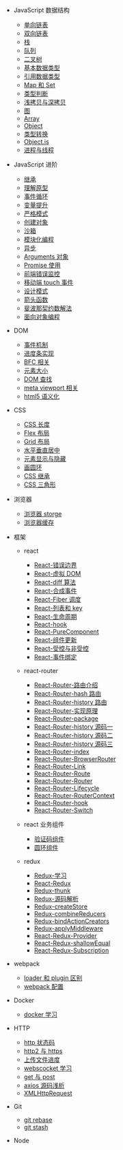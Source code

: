 - JavaScript 数据结构

  - [单向链表](01-JavaScript数据结构/01-单向链表.md)
  - [双向链表](01-JavaScript数据结构/02-双向链表.md)
  - [栈](01-JavaScript数据结构/03-栈.md)
  - [队列](01-JavaScript数据结构/04-队列.md)
  - [二叉树](01-JavaScript数据结构/05-二叉树.md)
  - [基本数据类型](01-JavaScript数据结构/06-基本数据类型.md)
  - [引用数据类型](01-JavaScript数据结构/07-引用数据类型.md)
  - [Map 和 Set](01-JavaScript数据结构/08-Map和Set.md)
  - [类型判断](01-JavaScript数据结构/09-类型判断.md)
  - [浅拷贝与深拷贝](01-JavaScript数据结构/10-深拷贝与浅拷贝.md)
  - [图](01-JavaScript数据结构/11-图.md)
  - [Array](01-JavaScript数据结构/12-array.md)
  - [Object](01-JavaScript数据结构/13-object.md)
  - [类型转换](01-JavaScript数据结构/14-类型转换.md)
  - [Object.is](01-JavaScript数据结构/15-Object.is.md)
  - [进程与线程](01-JavaScript数据结构/16-进程与线程.md)

- JavaScript 进阶

  - [继承](03-JavaScript进阶/01-继承.md)
  - [理解原型](03-JavaScript进阶/02-理解原型.md)
  - [事件循环](03-JavaScript进阶/03-事件循环.md)
  - [变量提升](03-JavaScript进阶/04-变量提升.md)
  - [严格模式](03-JavaScript进阶/05-严格模式.md)
  - [创建对象](03-JavaScript进阶/06-创建对象.md)
  - [沙箱](03-JavaScript进阶/07-沙箱.md)
  - [模块化编程](03-JavaScript进阶/08-模块化编程.md)
  - [异步](03-JavaScript进阶/09-异步.md)
  - [Arguments 对象](03-JavaScript进阶/10-Arguments.md)
  - [Promise 使用](03-JavaScript进阶/11-Promise.md)
  - [前端错误监控](03-JavaScript进阶/13-前端监控.md)
  - [移动端 touch 事件](03-JavaScript进阶/15-touch事件.md)
  - [设计模式](03-JavaScript进阶/16-设计模式.md)
  - [箭头函数](03-JavaScript进阶/17-箭头函数.md)
  - [斐波那契约数解法](03-JavaScript进阶/18-斐波那契约数.md)
  - [面向对象编程](03-JavaScript进阶/19-面向对象编程.md)

- DOM

  - [事件机制](04-DOM/01-事件机制.md)
  - [进度条实现](04-DOM/02-进度条.md)
  - [BFC 相关](04-DOM/03-BFC相关.md)
  - [元素大小](04-DOM/04-元素大小.md)
  - [DOM 查找](04-DOM/05-DOM查找.md)
  - [meta viewport 相关](04-DOM/06-meta.md)
  - [html5 语义化](04-DOM/07-html语义化.md)

- CSS

  - [CSS 长度](05-CSS/01-CSS长度单位.md)
  - [Flex 布局](05-CSS/02-Flex布局.md)
  - [Grid 布局](05-CSS/03-Grid布局.md)
  - [水平垂直居中](05-CSS/04-水平垂直居中.md)
  - [元素显示与隐藏](05-CSS/05-元素隐藏.md)
  - [画圆环](05-CSS/06-画圆环.md)
  - [CSS 继承](05-CSS/07-CSS继承.md)
  - [CSS 三角形](05-CSS/08-CSS三角形.md)

- 浏览器

  - [浏览器 storge](06-浏览器/01-storge.md)
  - [浏览器缓存](06-浏览器/02-浏览器缓存.md)

- 框架

  - react

    - [React-错误边界](07-框架/01-react/01-React-错误边界.md)
    - [React-虚拟 DOM](07-框架/01-react/02-React-虚拟DOM.md)
    - [React-diff 算法](07-框架/01-react/03-React-diff算法.md)
    - [React-合成事件](07-框架/01-react/04-React-合成事件.md)
    - [React-Fiber 调度](07-框架/01-react/05-React-Fiber调度.md)
    - [React-列表和 key](07-框架/01-react/06-React-列表和key.md)
    - [React-生命周期](07-框架/01-react/07-React-生命周期.md)
    - [React-hook](07-框架/01-react/08-React-hook.md)
    - [React-PureComponent](07-框架/01-react/10-React-PureComponent.md)
    - [React-组件更新](07-框架/01-react/11-React-组件更新.md)
    - [React-受控与非受控](07-框架/01-react/12-React-受控与非受控.md)
    - [React-事件绑定](07-框架/01-react/13-React-事件绑定.md)

  - react-router

    - [React-Router-路由介绍](07-框架/02-react-router/01-React-Router-路由介绍.md)
    - [React-Router-hash 路由](07-框架/02-react-router/02-React-Router-hash路由.md)
    - [React-Router-history 路由](07-框架/02-react-router/03-React-Router-history路由.md)
    - [React-Router-实现原理](07-框架/02-react-router/04-React-Router-实现原理.md)
    - [React-Router-package](07-框架/02-react-router/05-React-Router-package.md)
    - [React-Router-history 源码一](07-框架/02-react-router/06-React-Router-history源码一.md)
    - [React-Router-history 源码二](07-框架/02-react-router/07-React-Router-history源码二.md)
    - [React-Router-history 源码三](07-框架/02-react-router/08-React-Router-history源码三.md)
    - [React-Router-index](07-框架/02-react-router/09-React-Router-index.md)
    - [React-Router-BrowserRouter](07-框架/02-react-router/10-React-Router-BrowserRouter.md)
    - [React-Router-Link](07-框架/02-react-router/11-React-Router-Link.md)
    - [React-Router-Route](07-框架/02-react-router/12-React-Router-Route.md)
    - [React-Router-Router](07-框架/02-react-router/13-React-Router-Router.md)
    - [React-Router-Lifecycle](07-框架/02-react-router/14-React-Router-Lifecycle.md)
    - [React-Router-RouterContext](07-框架/02-react-router/15-React-Router-RouterContext.md)
    - [React-Router-hook](07-框架/02-react-router/16-React-Router-hook.md)
    - [React-Router-Switch](07-框架/02-react-router/17-React-Router-Switch.md)

  - react 业务组件

    - [验证码组件](07-框架/03-react-业务组件/02-验证码组件.md)
    - [圆环组件](07-框架/03-react-业务组件/03-圆环组件.md)

  - redux

    - [Redux-学习](07-框架/04-redux/01-Redux-学习.md)
    - [React-Redux](07-框架/04-redux/02-React-Redux.md)
    - [Redux-thunk](07-框架/04-redux/03-Redux-thunk.md)
    - [Redux-源码解析](07-框架/04-redux/04-Redux-源码解析.md)
    - [Redux-createStore](07-框架/04-redux/05-Redux-createStore.md)
    - [Redux-combineReducers](07-框架/04-redux/06-Redux-combineReducers.md)
    - [Redux-bindActionCreators](07-框架/04-redux/07-Redux-bindActionCreators.md)
    - [Redux-applyMiddleware](07-框架/04-redux/08-Redux-applyMiddleware.md)
    - [React-Redux-Provider](07-框架/04-redux/09-React-Redux-Provider.md)
    - [React-Redux-shallowEqual](07-框架/04-redux/10-React-Redux-shallowEqual.md)
    - [React-Redux-Subscription](07-框架/04-redux/11-React-Redux-Subscription.md)

- webpack

  - [loader 和 plugin 区别](08-webpack/01-loader和plugin区别.md)
  - [webpack 配置](08-webpack/02-webpack配置.md)

- Docker

  - [docker 学习](09-docker/01-docker学习.md)

- HTTP

  - [http 状态码](10-http/01-http状态码.md)
  - [http2 与 https](10-http/02-http2与https.md)
  - [上传文件进度](10-http/03-上传文件进度.md)
  - [webscocket 学习](10-http/04-webscocket学习.md)
  - [get 与 post](10-http/05-get与post.md)
  - [axios 源码浅析](10-http/06-axios源码浅析.md)
  - [XMLHttpRequest](10-http/07-XMLHttpRequest.md)

- Git

  - [git rebase](11-git/01-git-rebase.md)
  - [git stash](11-git/02-git-stash.md)

- Node
